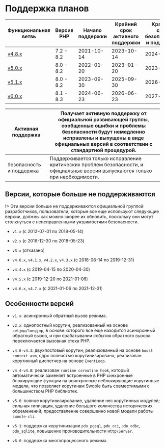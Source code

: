 # Поддержка планов

| Функциональная ветвь | Версия PHP | Начало поддержки | Крайний срок активного поддержки | Крайний срок безопасности и поддержки |
|----------------------|-----------|----------------|-----------------------------|------------------------------------|
| [v4.8.x](https://github.com/swoole/swoole-src/tree/4.8.x) | 7.2 - 8.2 | 2021-10-14 | 2023-10-14 | 2024-06-30 |
| [v5.0.x](https://github.com/swoole/swoole-src/tree/5.0.x) | 8.0 - 8.2 | 2022-01-20 | 2023-01-20 | 2023-07-20 |
| [v5.1.x](https://github.com/swoole/swoole-src/tree/master) | 8.0 - 8.2 | 2023-09-30 | 2025-09-30 | 2026-09-30 |
| [v6.0.x](https://github.com/swoole/swoole-src/tree/master) | 8.1 - 8.3 | 2024-06-23 | 2026-06-23 | 2027-06-23 |

| Активная поддержка | Получает активную поддержку от официальной развивающей группы, сообщенные ошибки и проблемы безопасности будут немедленно исправлены и выпущены в виде официальных версий в соответствии с стандартной процедурой. |
| ---------------- | -------------------------------------------------------------------------------------------------------------------------------- |
| безопасность и поддержка | Поддерживается только исправление критических проблем безопасности, и официальные версии выпускаются только при необходимости. |

## Версии, которые больше не поддерживаются

!> Эти версии больше не поддерживаются официальной группой разработчиков, пользователи, которые все еще используют следующие версии, должны как можно скорее их обновить, поскольку они могут столкнуться с неисправленными уязвимостями безопасности.

- `v1.x` (с 2012-07-01 по 2018-05-14)

- `v2.x` (с 2016-12-30 по 2018-05-23)

- `v3.x` (отказано)

- `v4.0.x`, `v4.1.x`, `v4.2.x`, `v4.3.x` (с 2018-06-14 по 2019-12-31)

- `v4.4.x` (с 2019-04-15 по 2020-04-30)

- `v4.5.x` (с 2019-12-20 по 2021-01-06)
- `v4.6.x`, `v4.7.x` (с 2021-01-06 по 2021-12-31)

## Особенности версий

- `v1.x`: асинхронный обратный вызов режима.

- `v2.x`: однопостный корутин, реализованный на основе `setjmp/longjmp`, в основе которого все еще находится асинхронный обратный вызов, и при срабатывании события обратного вызова переключается вызовная стека PHP.

- `v4.0-v4.3`: двухпостовый корутин, реализованный на основе `boost context asm`, ядро полностью корутинизировано, реализован корутинный диспетчер на основе `EventLoop`.

- `v4.4-v4.8`: реализован `runtime coroutine hook`, который автоматически заменяет встроенные в PHP синхронные блокирующие функции на асинхронные неблокирующие корутинные модели, что позволяет корутинам Swoole быть совместимыми с большинством PHP библиотек.

- `v5.0`: полное корутинизирование, удаление нес корутинных модулей; сильная типизация, удаление большого количества исторических обременений; предоставление совершенно новой модели работы `swoole-cli`.
- `v5.1`: поддержка корутинизации `pdo_pgsql`, `pdo_oci`, `pdo_odbc`, `pdo_sqlite`, повышение производительности `Http\Server`.
- `v6.0`: поддержка многопроцессного режима.
